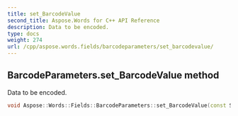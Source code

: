 ```yaml
---
title: set_BarcodeValue
second_title: Aspose.Words for C++ API Reference
description: Data to be encoded. 
type: docs
weight: 274
url: /cpp/aspose.words.fields/barcodeparameters/set_barcodevalue/
---
```

## BarcodeParameters.set_BarcodeValue method


Data to be encoded.

```cpp
void Aspose::Words::Fields::BarcodeParameters::set_BarcodeValue(const System::String &value)
```

